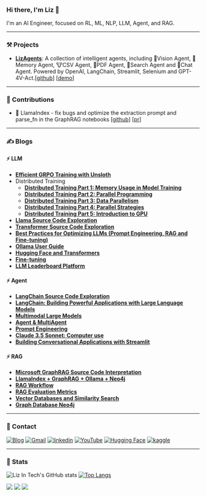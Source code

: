 ### Hi there, I'm Liz 👋 

I'm an AI Engineer, focused on RL, ML, NLP, LLM, Agent, and RAG.

---

### ⚒️ Projects

* [**LizAgents**](https://liz-in-tech.github.io/blog/demo/): A collection of intelligent agents, including 🦄Vision Agent, 🐷Memory Agent, 🐮CSV Agent, 🐳PDF Agent, 🐯Search Agent and 🐸Chat Agent. Powered by OpenAI, LangChain, Streamlit, Selenium and GPT-4V-Act.[[github](https://github.com/liz-in-tech/LizAgents)] [[demo](https://liz-agents.streamlit.app/)]

---

### 📝 Contributions

- 🦙 LlamaIndex - fix bugs and optimize the extraction prompt and parse_fn in the GraphRAG notebooks [[github](https://github.com/run-llama/llama_index)] [[pr](https://github.com/run-llama/llama_index/pull/18046)]

---

### ✍️ Blogs

#### ⚡ LLM

- [**Efficient GRPO Training with Unsloth**](https://liz-in-tech.github.io/blog/posts/llm/029_unsloth_grpo.html)
- Distributed Training
    - [**Distributed Training Part 1: Memory Usage in Model Training**](https://liz-in-tech.github.io/blog/posts/llm/024_distribution_and_parallelism.html)
    - [**Distributed Training Part 2: Parallel Programming**](https://liz-in-tech.github.io/blog/posts/llm/025_distribution_and_parallelism_1.html)
    - [**Distributed Training Part 3: Data Parallelism**](https://liz-in-tech.github.io/blog/posts/llm/026_distribution_and_parallelism_2.html)
    - [**Distributed Training Part 4: Parallel Strategies**](https://liz-in-tech.github.io/blog/posts/llm/027_distribution_and_parallelism_3.html)
    - [**Distributed Training Part 5: Introduction to GPU**](https://liz-in-tech.github.io/blog/posts/llm/028_distribution_and_parallelism_4.html)
- [**Llama Source Code Exploration**](https://liz-in-tech.github.io/blog/posts/llm/005_llama.html)
- [**Transformer Source Code Exploration**](https://liz-in-tech.github.io/blog/posts/llm/004_transformer.html)
- [**Best Practices for Optimizing LLMs (Prompt Engineering, RAG and Fine-tuning)**](https://liz-in-tech.github.io/blog/posts/llm/013_optimizing_llm.html)
- [**Ollama User Guide**](https://liz-in-tech.github.io/blog/posts/llm/019_ollama.html)
- [**Hugging Face and Transformers**](https://liz-in-tech.github.io/blog/posts/llm/018_huggingface.html)
- [**Fine-tuning**](https://liz-in-tech.github.io/blog/posts/llm/015_fine_tune.html)
- [**LLM Leaderboard Platform**](https://liz-in-tech.github.io/blog/posts/llm/006_llm_leaderboard.html)

#### ⚡ Agent

- [**LangChain Source Code Exploration**](https://liz-in-tech.github.io/blog/posts/llm/002_langchain_sourcecode.html)
- [**LangChain: Building Powerful Applications with Large Language Models**](https://liz-in-tech.github.io/blog/posts/llm/001_langchain.html)
- [**Multimodal Large Models**](https://liz-in-tech.github.io/blog/posts/llm/016_multimodal.html)
- [**Agent & MultiAgent**](https://liz-in-tech.github.io/blog/posts/llm/017_agent_and_multiagent.html)
- [**Prompt Engineering**](https://liz-in-tech.github.io/blog/posts/llm/012_prompt_engineering.html)
- [**Claude 3.5 Sonnet: Computer use**](https://liz-in-tech.github.io/blog/posts/llm/007_computer_use.html)
- [**Building Conversational Applications with Streamlit**](https://liz-in-tech.github.io/blog/posts/llm/003_streamlit.html)

#### ⚡ RAG

- [**Microsoft GraphRAG Source Code Interpretation**](https://liz-in-tech.github.io/blog/posts/llm/021_microsoft_graphrag.html)
- [**LlamaIndex + GraphRAG + Ollama + Neo4j**](https://liz-in-tech.github.io/blog/posts/llm/022_llamaindex_graphrag.html)
- [**RAG Workflow**](https://liz-in-tech.github.io/blog/posts/llm/010_rag_workflow.html)
- [**RAG Evaluation Metrics**](https://liz-in-tech.github.io/blog/posts/llm/014_rag_evaluation.html)
- [**Vector Databases and Similarity Search**](https://liz-in-tech.github.io/blog/posts/llm/011_vector_database.html)
- [**Graph Database Neo4j**](https://liz-in-tech.github.io/blog/posts/llm/020_neo4j.html)

---

### 💬 Contact

<a href="https://liz-in-tech.github.io/blog" target="_blank"><img src="https://img.shields.io/badge/Blog|Liz-FF1493?style=for-the-badge" alt="Blog"></a>
<a href="mailto:lizintech.open@gmail.com" target="_blank"><img src="https://img.shields.io/badge/Gmail-D14836?style=for-the-badge&logo=gmail&logoColor=white" alt="Gmail"></a>
<a href="https://www.linkedin.com/in/liz-in-tech" target="_blank"><img src="https://img.shields.io/badge/LinkedIn-0077B5?style=for-the-badge&logo=linkedin&logoColor=white" alt="linkedin"></a>
<a href="https://www.youtube.com/@LizInTech" target="_blank"><img src="https://img.shields.io/badge/YouTube-%23FF0000.svg?style=for-the-badge&logo=YouTube&logoColor=white" alt="YouTube"></a>
<a href="https://huggingface.co/liz-in-tech" target="_blank"><img src="https://img.shields.io/badge/Hugging%20Face-000000?style=for-the-badge&logo=huggingface" alt="Hugging Face"></a>
<a href="https://www.kaggle.com/lizintechpro" target="_blank"><img src="https://img.shields.io/badge/Kaggle-20BEFF?style=for-the-badge&logo=Kaggle&logoColor=white" alt="kaggle"></a>

---

### 👀 Stats

![Liz In Tech's GitHub stats](https://github-readme-stats.vercel.app/api?username=liz-in-tech&show_icons=true&hide_rank=true&line_height=40)
[![Top Langs](https://github-readme-stats.vercel.app/api/top-langs/?username=liz-in-tech)](https://github.com/anuraghazra/github-readme-stats&line_height=40)

![](https://img.shields.io/github/followers/liz-in-tech?style=flat)
![](https://img.shields.io/github/stars/liz-in-tech?style=flat)
![](https://komarev.com/ghpvc/?username=liz-in-tech)
